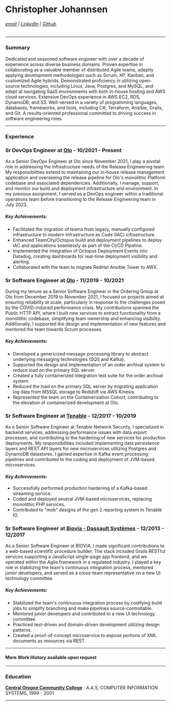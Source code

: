 # Christopher Johannsen
###### [email](mailto:chrisbjohannsen@gmail.com) | [LinkedIn](https://www.linkedin.com/in/christopherjohannsen/) | [Github](https://github.com/chrisbjohannsen)

---
### Summary

Dedicated and seasoned software engineer with over a decade of experience across diverse business domains. Proven expertise in collaborating as a valuable member of distributed Agile teams, adeptly applying development methodologies such as Scrum, XP, Kanban, and customized Agile hybrids. Demonstrated proficiency in utilizing open-source technologies, including Linux, Java, Postgres, and MySQL, and adept at navigating SaaS environments with both in-house hosting and AWS cloud services. Extensive DevOps experience in AWS EC2, RDS, DynamoDB, and S3. Well-versed in a variety of programming languages, databases, frameworks, and tools, including C#, Terraform, Ansible, Grails, and Git. A results-oriented professional committed to driving success in software engineering roles.

---
### Experience

### Sr DevOps Engineer at [Olo](https://olo.com) - 10/2021 - Present
As a Senior DevOps Engineer at Olo since November 2021, I play a pivotal role in addressing the infrastructure needs of the Release Engineering team. My responsibilities extend to maintaining our in-house release management application and overseeing the release pipeline for Olo's monolithic Platform codebase and associated dependencies. Additionally, I manage, support, and monitor our build and deployment infrastructure and environment. In my previous assignment, I served as a DevOps engineer within a traditional operations team before transitioning to the Release Engineering team in July 2023.

  ##### *Key Achievements:*
- Facilitated the migration of teams from legacy, manually configured infrastructure to modern Infrastructure as Code (IAC) infrastructure.
- Enhanced TeamCity/Octopus build and deployment pipelines to deploy IAC and applications seamlessly as part of the CI/CD Pipeline.
- Implemented the integration of Octopus Deployment Events into Datadog, creating dashboards for real-time deployment visibility and alerting.
- Collaborated with the team to migrate RedHat Ansible Tower to AWX.

### Sr Software Engineer at [Olo](https://www.olo.com)  - 11/2019 - 10/2021
During my tenure as a Senior Software Engineer in the Ordering Group at Olo from December 2019 to November 2021, I focused on projects aimed at ensuring reliability at scale, particularly in response to the challenges posed by the COVID-induced performance crisis. My contributions spanned the Public HTTP API, where I built new services to extract functionality from a monolithic codebase, simplifying team ownership and enhancing visibility. Additionally, I supported the design and implementation of new features and mentored the team towards Scrum processes.

  ##### *Key Achievements:*

- Developed a genericized message processing library to abstract underlying messaging technologies (SQS and Kafka).
- Supported the design and implementation of an order archival system to reduce load on the primary SQL server.
- Created a fully containerized integration test suite for the order archival system.
- Reduced the load on the primary SQL server by migrating application log data from MSSQL storage to Redshift via AWS Kinesis.
- Represented the team on the Containerization Cohort, contributing to the elevation of containerized development at Olo.


### Sr Software Engineer at [Tenable](https://www.tenable.io) - 12/2017 - 10/2019
As a Senior Software Engineer at Tenable Network Security, I specialized in backend services, addressing performance issues with data export processes, and contributing to the hardening of new services for production deployments. My responsibilities included implementing data persistence layers and REST API layers for new microservices utilizing Postgres and DynamoDB datastores. I gained expertise in Kafka event processing pipelines and contributed to the coding and deployment of JVM-based microservices.

  #### *Key Achievements:*
- Successfully performed production hardening of a Kafka-based streaming service.
- Coded and deployed several JVM-based microservices, replacing monolithic PHP services.
- Contributed to "mob" designs of the gen 2 reporting system in Tenable IO.


### Sr Software Engineer at [Biovia - Dassault Systèmes](https://www.3ds.com/products-services/biovia/)  - 12/2013 - 12/2017
As a Senior Software Engineer at BIOVIA, I made significant contributions to a web-based scientific procedure builder. The stack included Grails RESTful services supporting a JavaScript single-page app frontend, and we operated within the Agile framework in a regulated industry. I played a key role in stabilizing the team's continuous integration process, mentored junior developers, and served as a cross-team representative on a new UI technology committee.

  ##### *Key Achievements:*
- Stabilized the team's continuous integration process by codifying build jobs to simplify branching and make pipelines source-controllable.
- Mentored junior developers and contributed to a new UI technology committee.
- Practiced test-driven and domain-driven development utilizing design patterns.
- Created a proof-of-concept microservice to expose portions of XML documents as resources via REST.


---
#### More Work History available upon request

---
### Education

[**Central Oregon Community College**](https://cocc.edu) : A.A.S, COMPUTER INFORMATION SYSTEMS, 1999 - 2001

---